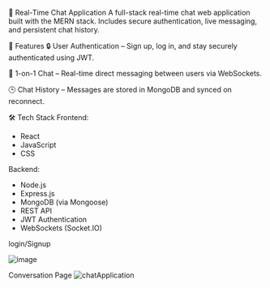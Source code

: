 💬 Real-Time Chat Application
A full-stack real-time chat web application built with the MERN stack. Includes secure authentication, live messaging, and persistent chat history.

🌟 Features
🔒 User Authentication – Sign up, log in, and stay securely authenticated using JWT.

💬 1-on-1 Chat – Real-time direct messaging between users via WebSockets.

🕒 Chat History – Messages are stored in MongoDB and synced on reconnect.

🛠️ Tech Stack
Frontend:
* React
* JavaScript
* CSS

Backend:
* Node.js
* Express.js
* MongoDB (via Mongoose)
* REST API
* JWT Authentication
* WebSockets (Socket.IO)


login/Signup

![image](https://github.com/user-attachments/assets/d277f462-0ddc-4287-987a-77db0323380e)


Conversation Page
![chatApplication](https://github.com/user-attachments/assets/2135e071-66ca-4459-a02e-295ec5b7cbab)







